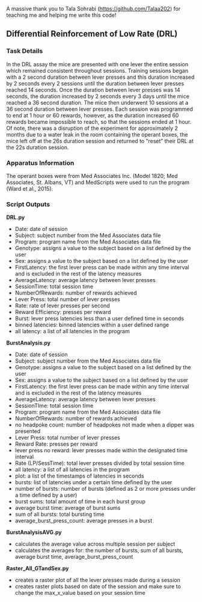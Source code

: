 A massive thank you to Tala Sohrabi (https://github.com/Talaa202) for teaching me and helping me write this code!

## Differential Reinforcement of Low Rate (DRL)
### Task Details
In the DRL assay the mice are presented with one lever the entire session which remained consistent throughout sessions. Training sessions began with a 2 second duration between lever presses and this duration increased by 2 seconds every 2 sessions until the duration between lever presses reached 14 seconds. Once the duration between lever presses was 14 seconds, the duration increased by 2 seconds every 3 days until the mice reached a 36 second duration. The mice then underwent 10 sessions at a 36 second duration between lever presses. Each session was programmed to end at 1 hour or 60 rewards, however, as the duration increased 60 rewards became impossible to reach, so that the sessions ended at 1 hour.  Of note, there was a disruption of the experiment for approximately 2 months due to a water leak in the room containing the operant boxes, the mice left off at the 26s duration session and returned to “reset” their DRL at the 22s duration session.
### Apparatus Information
The operant boxes were from Med Associates Inc. (Model 1820; Med Associates, St. Albans, VT) and MedScripts were used to run the program (Ward et al., 2015).

### Script Outputs

**DRL.py**

- Date: date of session
- Subject: subject number from the Med Associates data file
- Program: program name from the Med Associates data file
- Genotype: assigns a value to the subject based on a list defined by the user
- Sex: assigns a value to the subject based on a list defined by the user
- FirstLatency: the first lever press can be made within any time interval and is excluded in the rest of the latency measures
- AverageLatency: average latency between lever presses 
- SessionTime: total session time
- NumberOfRewards: number of rewards achieved
- Lever Press: total number of lever presses
- Rate: rate of lever presses per second
- Reward Efficiency: presses per reward
- Burst: lever press latencies less than a user defined time in seconds
- binned latencies: binned latencies within a user defined range
- all latency: a list of all latencies in the program

**BurstAnalysis.py**

- Date: date of session
- Subject: subject number from the Med Associates data file
- Genotype: assigns a value to the subject based on a list defined by the user
- Sex: assigns a value to the subject based on a list defined by the user
- FirstLatency: the first lever press can be made within any time interval and is excluded in the rest of the latency measures
- AverageLatency: average latency between lever presses 
- SessionTIme: total session time
- Program: program name from the Med Associates data file
- NumberOfRewards: number of rewards achieved
- no headpoke count: number of headpokes not made when a dipper was presented
- Lever Press: total number of lever presses
- Reward Rate: presses per reward
- lever press no reward: lever presses made within the designated time interval
- Rate (LP/SessTime): total lever presses divided by total session time
- all latency: a list of all latencies in the program
- plot: a list of the timestamps of latencies in seconds
- bursts: list of latencies under a certain time defined by the user
- number of bursts: number of bursts (defined as 2 or more presses under a time defined by a user)
- burst sums: total amount of time in each burst group
- average burst time: average of burst sums
- sum of all bursts: total bursting time
- average_burst_press_count: average presses in a burst

**BurstAnalysisAVG.py**

- calculates the average value across multiple session per subject
- calculates the averages for: the number of bursts, sum of all bursts, average burst time, average_burst_press_count

**Raster_All_GTandSex.py**
- creates a raster plot of all the lever presses made during a session
- creates raster plots based on date of the session and make sure to change the max_x_value based on your session time

